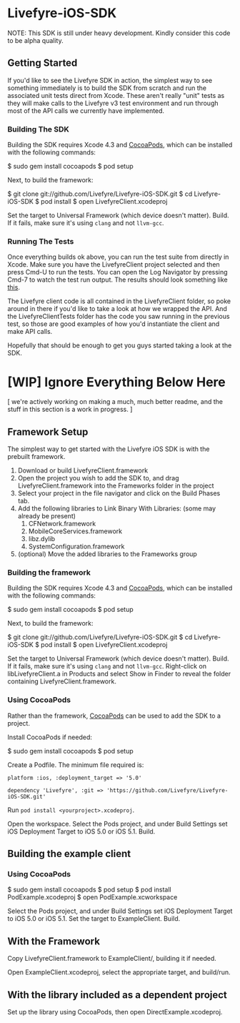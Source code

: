 # Livefyre-iOS-SDK

NOTE: This SDK is still under heavy development.  Kindly consider this code to be alpha quality.

## Getting Started

If you'd like to see the Livefyre SDK in action, the simplest way to see something immediately is to build the SDK from scratch and run the associated unit tests direct from Xcode.  These aren't really "unit" tests as they will make calls to the Livefyre v3 test environment and run through most of the API calls we currently have implemented.

### Building The SDK

Building the SDK requires Xcode 4.3 and [CocoaPods](http://cocoapods.org/),
which can be installed with the following commands:

  $ sudo gem install cocoapods
  $ pod setup

Next, to build the framework:

  $ git clone git://github.com/Livefyre/Livefyre-iOS-SDK.git
  $ cd Livefyre-iOS-SDK
  $ pod install
  $ open LivefyreClient.xcodeproj

Set the target to Universal Framework (which device doesn't matter). Build. If
it fails, make sure it's using `clang` and not `llvm-gcc`.

### Running The Tests
Once everything builds ok above, you can run the test suite from directly in Xcode.  Make sure you have the LivefyreClient project selected and then press Cmd-U to run the tests.  You can open the Log Navigator by pressing Cmd-7 to watch the test run output.  The results should look something like [this](http://i.imgur.com/85XNr.png).

The Livefyre client code is all contained in the LivefyreClient folder, so poke around in there if you'd like to take a look at how we wrapped the API.  And the LivefyreClientTests folder has the code you saw running in the previous test, so those are good examples of how you'd instantiate the client and make API calls.

Hopefully that should be enough to get you guys started taking a look at the SDK.




# [WIP] Ignore Everything Below Here

[ we're actively working on making a much, much better readme, and the stuff in this section is a work in progress. ]


## Framework Setup

The simplest way to get started with the Livefyre iOS SDK is with the prebuilt
framework.

1. Download or build LivefyreClient.framework
2. Open the project you wish to add the SDK to, and drag
   LivefyreClient.framework into the Frameworks folder in the project
3. Select your project in the file navigator and click on the Build Phases
   tab.
4. Add the following libraries to Link Binary With Libraries: (some may already
   be present)
    1. CFNetwork.framework
    2. MobileCoreServices.framework
    3. libz.dylib
    4. SystemConfiguration.framework
4. (optional) Move the added libraries to the Frameworks group

### Building the framework

Building the SDK requires Xcode 4.3 and [CocoaPods](http://cocoapods.org/),
which can be installed with the following commands:

  $ sudo gem install cocoapods
  $ pod setup

Next, to build the framework:

  $ git clone git://github.com/Livefyre/Livefyre-iOS-SDK.git
  $ cd Livefyre-iOS-SDK
  $ pod install
  $ open LivefyreClient.xcodeproj

Set the target to Universal Framework (which device doesn't matter). Build. If
it fails, make sure it's using `clang` and not `llvm-gcc`. Right-click on
libLivefyreClient.a in Products and select Show in Finder to reveal the folder
containing LivefyreClient.framework.

### Using CocoaPods

Rather than the framework, [CocoaPods](http://cocoapods.org/) can be used to
add the SDK to a project.

Install CocoaPods if needed:

  $ sudo gem install cocoapods
  $ pod setup

Create a Podfile. The minimum file required is:

    platform :ios, :deployment_target => '5.0'

    dependency 'Livefyre', :git => 'https://github.com/Livefyre/Livefyre-iOS-SDK.git'

Run `pod install <yourproject>.xcodeproj`.

Open the workspace. Select the Pods project, and under Build Settings set iOS
Deployment Target to iOS 5.0 or iOS 5.1. Build.

## Building the example client

### Using CocoaPods

  $ sudo gem install cocoapods
  $ pod setup
  $ pod install PodExample.xcodeproj
  $ open PodExample.xcworkspace

Select the Pods project, and under Build Settings set iOS Deployment Target to
iOS 5.0 or iOS 5.1. Set the target to ExampleClient. Build.

## With the Framework

Copy LivefyreClient.framework to ExampleClient/, building it if needed.

Open ExampleClient.xcodeproj, select the appropriate target, and build/run.

## With the library included as a dependent project

Set up the library using CocoaPods, then open DirectExample.xcodeproj.
